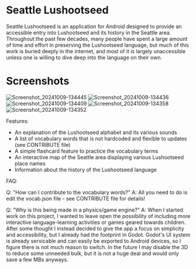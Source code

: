 # Seattle Lushootseed

Seattle Lushootseed is an application for Android designed to provide an accessible entry into Lushootseed and its history in the Seattle area.
Throughout the past few decades, many people have spent a large amount of time and effort in preserving the Lushootseed language, but much of this
work is buried deeply in the internet, and most of it is largely unaccessible unless one is willing to dive deep into the language on their own.

# Screenshots

![Screenshot_20241009-134445](https://github.com/user-attachments/assets/5312e954-0c3b-4035-9d1b-581387cb2da5)
![Screenshot_20241009-134436](https://github.com/user-attachments/assets/06900b92-9418-485b-bcd2-99519eb63f32)
![Screenshot_20241009-134409](https://github.com/user-attachments/assets/3088e5f1-84ab-4c24-8f5d-95ff93144512)
![Screenshot_20241009-134358](https://github.com/user-attachments/assets/04621de6-280f-4a0b-a1b5-e589b8ed1d00)
![Screenshot_20241009-134352](https://github.com/user-attachments/assets/43c569e3-f966-4e98-83f9-9d033af56a14)


Features:
- An explanation of the Lushootseed alphabet and its various sounds
- A list of vocabulary words that is not hardcoded and flexible to updates (see CONTRIBUTE file)
- A simple flashcard feature to practice the vocabulary terms
- An interactive map of the Seattle area displaying various Lushootseed place names
- Information about the history of the Lushootseed language


FAQ:

Q: "How can I contribute to the vocabulary words?"
A: All you need to do is edit the vocab.json file - see CONTRIBUTE file for details!

Q: "Why is this being made in a physics/game engine?"
A: When I started work on this project, I wanted to leave open the possibility of including more interactive language-learning activities or games
geared towards children. After some thought I instead decided to give the app a focus on simplicity and accessibility, but I already had the footprint in
Godot. Godot's UI system is already servicable and can easily be exported to Android devices, so I figure there is not much reason to switch. In the future I
may disable the 3D to reduce some unneeded bulk, but it is not a huge deal and would only save a few MBs anyways.
